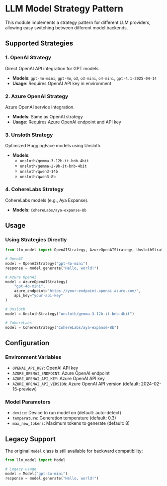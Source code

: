 # LLM Model Strategy Pattern

This module implements a strategy pattern for different LLM providers, allowing easy switching between different model backends.

## Supported Strategies

### 1. OpenAI Strategy
Direct OpenAI API integration for GPT models.
- **Models**: `gpt-4o-mini`, `gpt-4o`, `o3`, `o3-mini`, `o4-mini`, `gpt-4.1-2025-04-14`
- **Usage**: Requires OpenAI API key in environment

### 2. Azure OpenAI Strategy  
Azure OpenAI service integration.
- **Models**: Same as OpenAI strategy
- **Usage**: Requires Azure OpenAI endpoint and API key

### 3. Unsloth Strategy
Optimized HuggingFace models using Unsloth.
- **Models**: 
  - `unsloth/gemma-3-12b-it-bnb-4bit`
  - `unsloth/gemma-2-9b-it-bnb-4bit`
  - `unsloth/qwen3-14b`
  - `unsloth/qwen3-8b`

### 4. CohereLabs Strategy
CohereLabs models (e.g., Aya Expanse).
- **Models**: `CohereLabs/aya-expanse-8b`

## Usage

### Using Strategies Directly

```python
from llm_model import OpenAIStrategy, AzureOpenAIStrategy, UnslothStrategy, CohereStrategy

# OpenAI
model = OpenAIStrategy("gpt-4o-mini")
response = model.generate("Hello, world!")

# Azure OpenAI
model = AzureOpenAIStrategy(
    "gpt-4o-mini",
    azure_endpoint="https://your-endpoint.openai.azure.com/",
    api_key="your-api-key"
)

# Unsloth
model = UnslothStrategy("unsloth/gemma-3-12b-it-bnb-4bit")

# CohereLabs
model = CohereStrategy("CohereLabs/aya-expanse-8b")
```

## Configuration

### Environment Variables
- `OPENAI_API_KEY`: OpenAI API key
- `AZURE_OPENAI_ENDPOINT`: Azure OpenAI endpoint
- `AZURE_OPENAI_API_KEY`: Azure OpenAI API key
- `AZURE_OPENAI_API_VERSION`: Azure OpenAI API version (default: 2024-02-15-preview)

### Model Parameters
- `device`: Device to run model on (default: auto-detect)
- `temperature`: Generation temperature (default: 0.3)
- `max_new_tokens`: Maximum tokens to generate (default: 8)

## Legacy Support

The original `Model` class is still available for backward compatibility:

```python
from llm_model import Model

# Legacy usage
model = Model("gpt-4o-mini")
response = model.generate("Hello, world!")
```
